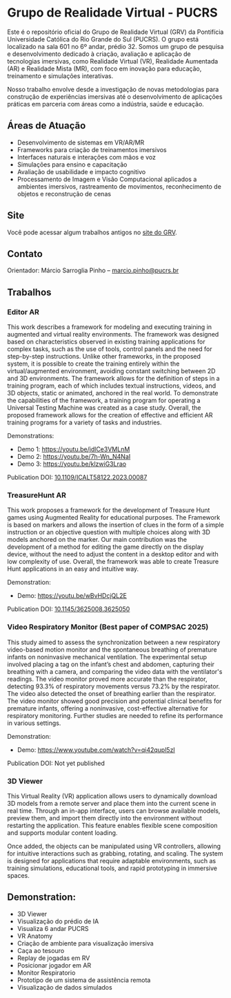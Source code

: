 # Grupo de Realidade Virtual - PUCRS
Este é o repositório oficial do Grupo de Realidade Virtual (GRV) da Pontifícia Universidade Católica do Rio Grande do Sul (PUCRS). O grupo está localizado na sala 601 no 6º andar, prédio 32.
Somos um grupo de pesquisa e desenvolvimento dedicado à criação, avaliação e aplicação de tecnologias imersivas, como Realidade Virtual (VR), Realidade Aumentada (AR) e Realidade Mista (MR), com foco em inovação para educação, treinamento e simulações interativas.

Nosso trabalho envolve desde a investigação de novas metodologias para construção de experiências imersivas até o desenvolvimento de aplicações práticas em parceria com áreas como a indústria, saúde e educação.

## Áreas de Atuação
- Desenvolvimento de sistemas em VR/AR/MR
- Frameworks para criação de treinamentos imersivos
- Interfaces naturais e interações com mãos e voz
- Simulações para ensino e capacitação
- Avaliação de usabilidade e impacto cognitivo
- Processamento de Imagem e Visão Computacional aplicados a ambientes imersivos, rastreamento de movimentos, reconhecimento de objetos e reconstrução de cenas

## Site
Você pode acessar algum trabalhos antigos no [site do GRV](https://grv.inf.pucrs.br/).

## Contato
Orientador: Márcio Sarroglia Pinho – marcio.pinho@pucrs.br


## Trabalhos

### Editor AR
This work describes a framework for modeling and executing training in augmented and virtual reality environments. The framework was designed based on characteristics observed in existing training applications for complex tasks, such as the use of tools, control panels and the need for step-by-step instructions. Unlike other frameworks, in the proposed system, it is possible to create the training entirely within the virtual/augmented environment, avoiding constant switching between 2D and 3D environments. The framework allows for the definition of steps in a training program, each of which includes textual instructions, videos, and 3D objects, static or animated, anchored in the real world. To demonstrate the capabilities of the framework, a training program for operating a Universal Testing Machine was created as a case study. Overall, the proposed framework allows for the creation of effective and efficient AR training programs for a variety of tasks and industries.

Demonstrations:
- Demo 1: https://youtu.be/jdlCe3VMLnM
- Demo 2: https://youtu.be/7h-Wn_N4NaI
- Demo 3: https://youtu.be/klzwiG3Lrao

Publication DOI: [10.1109/ICALT58122.2023.00087](https://ieeexplore.ieee.org/abstract/document/10260723)


### TreasureHunt AR

This work proposes a framework for the development of Treasure Hunt games using Augmented Reality for educational purposes. The Framework is based on markers and allows the insertion of clues in the form of a simple instruction or an objective question with multiple choices along with 3D models anchored on the marker. Our main contribution was the development of a method for editing the game directly on the display device, without the need to adjust the content in a desktop editor and with low complexity of use. Overall, the framework was able to create Treasure Hunt applications in an easy and intuitive way.

Demonstration:
- Demo: https://youtu.be/wBvHDcjQL2E

Publication DOI: [10.1145/3625008.3625050](https://dl.acm.org/doi/abs/10.1145/3625008.3625050)

### Video Respiratory Monitor (Best paper of COMPSAC 2025)

This study aimed to assess the synchronization between a new respiratory video-based motion monitor and the spontaneous breathing of premature infants on noninvasive mechanical ventilation. The experimental setup involved placing a tag on the infant’s chest and abdomen, capturing their breathing with a camera, and comparing the video data with the ventilator's readings. The video monitor proved more accurate than the respirator, detecting 93.3% of respiratory movements versus 73.2% by the respirator. The video also detected the onset of breathing earlier than the respirator. The video monitor showed good precision and potential clinical benefits for premature infants, offering a noninvasive, cost-effective alternative for respiratory monitoring. Further studies are needed to refine its performance in various settings.

Demonstration:
- Demo: https://www.youtube.com/watch?v=qi42qupl5zI

Publication DOI: Not yet published


### 3D Viewer 

This Virtual Reality (VR) application allows users to dynamically download 3D models from a remote server and place them into the current scene in real time. Through an in-app interface, users can browse available models, preview them, and import them directly into the environment without restarting the application. This feature enables flexible scene composition and supports modular content loading.

Once added, the objects can be manipulated using VR controllers, allowing for intuitive interactions such as grabbing, rotating, and scaling. The system is designed for applications that require adaptable environments, such as training simulations, educational tools, and rapid prototyping in immersive spaces.

Demonstration:
- 


- 3D Viewer
- Visualização do prédio de IA
- Visualiza 6 andar PUCRS
- VR Anatomy
- Criação de ambiente para visualização imersiva
- Caça ao tesouro
- Replay de jogadas em RV
- Posicionar jogador em AR
- Monitor Respiratorio
- Prototipo de um sistema de assistência remota
- Visualização de dados simulados
